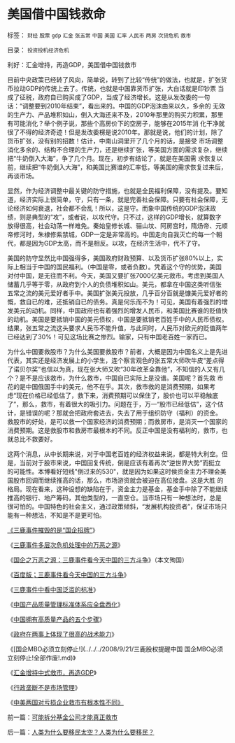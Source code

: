 # 美国借中国钱救命

标签： `财经` `股票` `gdp` `汇金` `张五常` `中国` `美国` `汇率` `人民币` `两房` `次贷危机` `救市` 

目录： `投资投机经济危机`

利好：汇金增持，再造GDP，美国借中国钱救市

目前中央政策已经转了风向，简单说，转到了比较“传统”的做法，也就是，扩张货币拉动GDP的传统上去了。传统，也就是中国靠货币扩张，大白话就是印钞票
当成了征税，政府自已购买成了GDP，当成了经济增长。这是从发改委的一句话：“调整要到2010年结束”，看出来的。中国的GDP泡沫由来以久，多余的
无效的生产力、产品堆积如山，倒入大海还来不及，2010年那里的购买力积累，那里有可能消化？举个例子说，那些个高房价下的空房子，能够在2015年消
化干净就很了不得的经济奇迹！但是发改委楞是说2010年。那就是说，他们的计划，除了货币扩张，没有别的招数！估计，中南山洞里开了几个月的话，是接受
市场调整消化多余的、结构不合理的生产力，还是继续扩张，等美国方面的需求复杂，继续把“牛奶倒入大海”，争了几个月。现在，初步有结论了，就是在美国需
求恢复以前，继续把“牛奶倒入大海”，和美国比赛谁的汇率低，等美国的需求恢复过来后，再谈市场。



显然，作为经济调整中最关键的防守措施，也就是全民福利保障，没有提及。要知道，经济实际上很简单，守，只有一条，就是完善社会保障。只要有社会保障，无
论经济如何衰退，社会都不会乱！所以，这是守。而象中国传统的GDP泡沫政绩，则是典型的“攻”，或者说，以攻代守。只不过，这样的GDP增长，就算数字
放得很高，社会动荡一样难免。秦始皇修长城、骊山坟、阿房宫时，隋炀帝、元顺帝修河时，朱棣修紫禁城，GDP一定是非常高的。中国走向自我灭亡的每一个朝
代，都是因为GDP太高，而不是相反。以攻，在经济生活中，代不了守。



美国的防守显然比中国强得多，美国政府财政预算、以及货币扩张80%以上，实际上相当于中国的国民福利。（中国是零，或者负数）。凭着这个守的优势，美国
对付中国，是无往而不利。今天，美国又要扩张7000亿美元救市。考虑到美国人储蓄几乎等于零，从政府到个人的负债堆积如山。美元，都拿在中国这类听信张
五常之流的美元爱好者手中。美国扩张美元投放，几乎百分百就是慷美元爱好者的慨，救自已的难，还抵销自已的债务。真是何乐而不为！可见，美国有着强烈的增
发美元的动机。同样，中国政府也有着强烈的增发人民币，和美国比赛谁的贬值快的动机。美国是要抵销中国的美元债权，中国是要抵销老百姓手中的人民币债权。
结果，张五常之流这头要求人民币不能升值，与此同时，人民币对欧元的贬值两年已经达到了30%！可见这场比赛之惨烈。输家，只有中国老百姓一家而已。



为什么中国要救股市？为什么美国要救股市？前者，大概是因为中国名义上是先进代表，其实还是经济发展上的小学生，连个察言观色的张五常大师吹牛皮“差点得
了诺贝尔奖”也信以为真，现在张大师又吹“30年改革全靠他”，不知信的人又有几个？是不是应该救市，为什么救市，中国自已实际上是没谱。美国呢？首先救
市花的是中国俄国手中的美元，他不在乎。其次，救市救的是消费预期，如果考虑“现在价格已经低估了，救下来，消费预期可以保住了，股价也可以平稳触底
了”，那么，救市，有着很大的吸引力。问题在于，万一“股市已经低估”，这个估计，是错误的呢？那就会把政府套进去，失去了用于组织防守（福利）的资金。
救股市的好处，是可以救一个国家经济的消费预期；而救房市，是消灭一个国家的消费预期。这是救股市和救房市最根本的不同。反正中国是没有福利的，救市，也
就总比不救要好。



这两个消息，从中长期来说，对于中国老百姓的经济权益来说，都是特大利空。但是，当前对于股市来说，中国回复传统，倒是应该有着再次“逆世界大势”而挺立
的可能性。本博看好短线"倒过来的530"，就是因为如果这时侯资金主力不理会美国股市回调而继续推高的话，那么，市场游资就会被迫在高位接盘。这是大胜
的格局。现在看来，这种设想的缺陷在于，资金主力是基金，基金手中除了不能继续推高的银行、地产筹码，其他类型的，一直空仓。当市场只有一种想法时，总是
很可怕的。中国特色的社会主义，通过政策倾斜，“发展机构投资者”，保证市场只能有一种想法，不知是不是更可怕。



[《三鹿事件摧毁的是“国企招牌”](../../../2008/9/13/好事？坏事？三鹿事件摧毁的是“国企招牌”.md)》

《[三鹿事件多层次危机处理中的万恶之源](../../../2008/9/15/三鹿事件多层次危机处理中挖掘根源.md)》

《[国企之万恶之源：三鹿事件看今天中国的三方斗争](http://blog.sina.com.cn/s/blog_5563a64d0100ak0k.html)》（本文殉国）

《[百度版；三鹿事件看今天中国的三方斗争](http://hi.baidu.com/darthchn/blog/item/1f7f2ccb3c20448ec8176837.html)》

《[三鹿事件中看中国泛滥的标准](../../../2008/9/16/三鹿事件中看中国泛滥的标准.md)》

《[中国产品质量管理标准体系应全盘西化](../../../2008/9/17/中国产品质量管理标准体系应全盘西化.md)》

《[中国拥有高质量产品的五个步骤](../../../2008/9/18/三鹿事件：中国拥有高质量产品的五个步骤.md)》

《[政府在两事上体现了很高的战术能力](../../../2008/9/20/公共危机和应对例.md)》

《[国企MBO必须立刻停止!](../../../2008/9/21/三鹿股权提醒中国 国企MBO必须立刻停止!全部作废!.md)》

《[汇金增持中式救市，再造GDP](../../../2008/9/24/美国借中国钱救命.md)》

《[行政垄断不是市场管理](../../../2008/11/27/的哥要罢工：行政垄断不是市场管理.md)》

《[中美两国对亏损企业救市有根本性不同》](../../../2008/12/4/中美两国对亏损企业救市有根本性不同.md)





前一篇：[可能拆分基金公司才能真正救市](../../../2008/9/23/可能拆分基金公司才能真正救市.md)

后一篇：[人类为什么要移民太空？人类为什么要移民？](../../../2008/9/25/人类为什么要移民太空？人类为什么要移民？.md)